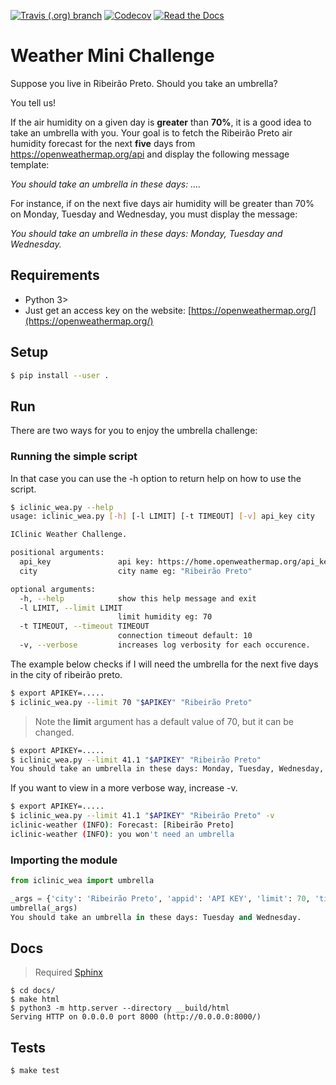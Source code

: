[![Travis (.org) branch](https://img.shields.io/travis/murilobsd/weather-mini-challenge/master?style=for-the-badge)](https://travis-ci.com/github/murilobsd/weather-mini-challenge)
[![Codecov](https://img.shields.io/codecov/c/github/murilobsd/weather-mini-challenge?style=for-the-badge)](https://codecov.io/gh/murilobsd/weather-mini-challenge)
[![Read the Docs](https://img.shields.io/readthedocs/iclinic-weather?label=DOCS&style=for-the-badge)](http://iclinic-weather.rtfd.io/)

# Weather Mini Challenge
Suppose you live in Ribeirão Preto. Should you take an umbrella?

You tell us!

If the air humidity on a given day is **greater** than **70%**, it is a good idea to take an umbrella with you.
Your goal is to fetch the Ribeirão Preto air humidity forecast for the next **five** days from https://openweathermap.org/api and display the following message template:

*You should take an umbrella in these days: ....*

For instance, if on the next five days air humidity will be greater than 70% on Monday, Tuesday and Wednesday, you must display the message:

*You should take an umbrella in these days: Monday, Tuesday and Wednesday.*

## Requirements
- Python 3>
- Just get an access key on the website:
[https://openweathermap.org/](https://openweathermap.org/)

## Setup

```sh
$ pip install --user .
```

## Run

There are two ways for you to enjoy the umbrella challenge:

### Running the simple script

In that case you can use the -h option to return help on how to use the script.

```sh
$ iclinic_wea.py --help
usage: iclinic_wea.py [-h] [-l LIMIT] [-t TIMEOUT] [-v] api_key city

IClinic Weather Challenge.

positional arguments:
  api_key               api key: https://home.openweathermap.org/api_keys
  city                  city name eg: "Ribeirão Preto"

optional arguments:
  -h, --help            show this help message and exit
  -l LIMIT, --limit LIMIT
                        limit humidity eg: 70
  -t TIMEOUT, --timeout TIMEOUT
                        connection timeout default: 10
  -v, --verbose         increases log verbosity for each occurence.
```

The example below checks if I will need the umbrella for the next five days in
the city of ribeirão preto.

```sh
$ export APIKEY=.....
$ iclinic_wea.py --limit 70 "$APIKEY" "Ribeirão Preto"
```

> Note the **limit** argument has a default value of 70, but it can be changed.

```sh
$ export APIKEY=.....
$ iclinic_wea.py --limit 41.1 "$APIKEY" "Ribeirão Preto"
You should take an umbrella in these days: Monday, Tuesday, Wednesday, Thursday and Friday.
```
If you want to view in a more verbose way, increase -v.

```sh
$ export APIKEY=.....
$ iclinic_wea.py --limit 41.1 "$APIKEY" "Ribeirão Preto" -v
iclinic-weather (INFO): Forecast: [Ribeirão Preto]
iclinic-weather (INFO): you won't need an umbrella
```

### Importing the module

```py
from iclinic_wea import umbrella

_args = {'city': 'Ribeirão Preto', 'appid': 'API KEY', 'limit': 70, 'timeout': 10}
umbrella(_args)
You should take an umbrella in these days: Tuesday and Wednesday.
```

## Docs
> Required [Sphinx](https://www.sphinx-doc.org/)
```
$ cd docs/
$ make html
$ python3 -m http.server --directory __build/html
Serving HTTP on 0.0.0.0 port 8000 (http://0.0.0.0:8000/)

```

## Tests

```sh
$ make test
```
